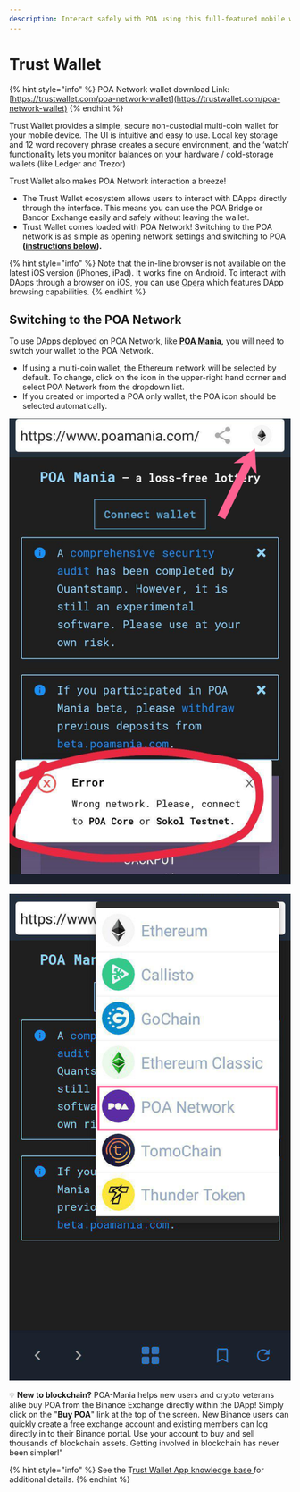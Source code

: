 ```yaml
---
description: Interact safely with POA using this full-featured mobile wallet
---
```


# Trust Wallet



{% hint style="info" %}
POA Network wallet download Link: [https://trustwallet.com/poa-network-wallet](https://trustwallet.com/poa-network-wallet)
{% endhint %}

Trust Wallet provides a simple, secure non-custodial multi-coin wallet for your mobile device.  The UI is intuitive and easy to use. Local key storage and 12 word recovery phrase creates a secure environment, and the ‘watch’ functionality lets you monitor balances on your hardware / cold-storage wallets \(like Ledger and Trezor\)

Trust Wallet also makes POA Network interaction a breeze!

* The Trust Wallet ecosystem allows users to interact with DApps directly through the interface. This means you can use the POA Bridge or Bancor Exchange easily and safely without leaving the wallet.  
* Trust Wallet comes loaded with POA Network! Switching to the POA network is as simple as opening network settings and switching to POA **\(**[**instructions below**](trust-wallet.md#switching-to-the-poa-network)**\).** 

{% hint style="info" %}
Note that the in-line browser is not available on the latest iOS version \(iPhones, iPad\). It works fine on Android. To interact with DApps through a browser on iOS, you can use [Opera](https://apps.apple.com/us/app/opera-touch-web-browser/id1411869974) which features DApp browsing capabilities.
{% endhint %}

## **Switching to the POA Network**

To use DApps deployed on POA Network, like [**POA Mania**](https://www.poamania.com/)**,** you will need to switch your wallet to the POA Network. 

* If using a multi-coin wallet, the Ethereum network will be selected by default. To change, click on the icon in the upper-right hand corner and select POA Network from the dropdown list.
* If you created or imported a POA only wallet, the POA icon should be selected automatically.

![Click on the icon in the upper-right hand corner and select the POA Network](../../.gitbook/assets/poamania-1.png)

![Select POA Network from the dropdown list](../../.gitbook/assets/poamania-2.png)

💡 **New to blockchain?**  POA-Mania helps new users and crypto veterans alike buy POA from the Binance Exchange directly within the DApp!  Simply click on the "**Buy POA**" link at the top of the screen.  New Binance users can quickly create a free exchange account and existing members can log directly in to their Binance portal.  Use your account to buy and sell thousands of blockchain assets.  Getting involved in blockchain has never been simpler!"

{% hint style="info" %}
See the T[rust Wallet App knowledge base ](https://community.trustwallet.com/)for additional details.
{% endhint %}

